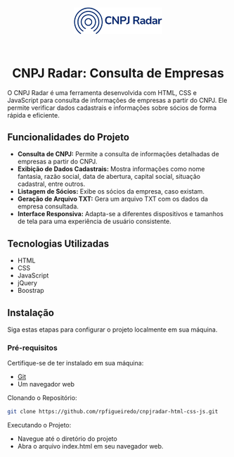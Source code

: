 <p align="center">
  <img src="./assets/img/logo01.png" alt="Confluence" style="max-width: 200px; margin:30px">
</p>

<h1 align="center">CNPJ Radar: Consulta de Empresas</h1>

O CNPJ Radar é uma ferramenta desenvolvida com HTML, CSS e JavaScript para consulta de informações de empresas a partir do CNPJ. Ele permite verificar dados cadastrais e informações sobre sócios de forma rápida e eficiente.


## Funcionalidades do Projeto

- **Consulta de CNPJ:** Permite a consulta de informações detalhadas de empresas a partir do CNPJ.
- **Exibição de Dados Cadastrais:** Mostra informações como nome fantasia, razão social, data de abertura, capital social, situação cadastral, entre outros.
- **Listagem de Sócios:** Exibe os sócios da empresa, caso existam.
- **Geração de Arquivo TXT:** Gera um arquivo TXT com os dados da empresa consultada.
- **Interface Responsiva:** Adapta-se a diferentes dispositivos e tamanhos de tela para uma experiência de usuário consistente.

## Tecnologias Utilizadas

- HTML
- CSS
- JavaScript
- jQuery
- Boostrap

## Instalação

Siga estas etapas para configurar o projeto localmente em sua máquina.

### Pré-requisitos

Certifique-se de ter instalado em sua máquina:

- [Git](https://git-scm.com/)
- Um navegador web

Clonando o Repositório:

```bash
git clone https://github.com/rpfigueiredo/cnpjradar-html-css-js.git
```

Executando o Projeto:

- Navegue até o diretório do projeto
- Abra o arquivo index.html em seu navegador web.
